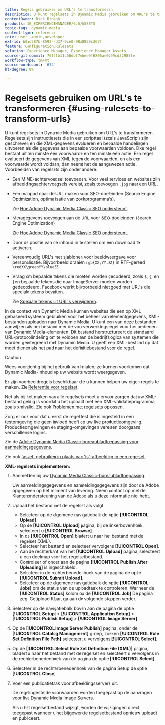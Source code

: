 ```yaml
---
title: Regels gebruiken om URL's te transformeren
description: U kunt regelsets in Dynamic Media gebruiken om URL's te transformeren. Regelsets zijn instructiesets die in een scripttaal (zoals JavaScript) zijn geschreven en die XML-gegevens evalueren en bepaalde handelingen uitvoeren als die gegevens aan bepaalde voorwaarden voldoen.
contentOwner: Rick Brough
products: SG_EXPERIENCEMANAGER/6.5/ASSETS
topic-tags: dynamic-media
content-type: reference
role: User, Admin,Developer
exl-id: b0ac587b-8592-4d37-9ce0-98a0859c367f
feature: Configuration,Rulesets
solution: Experience Manager, Experience Manager Assets
source-git-commit: 76fffb11c56dbf7ebee9f6805ae0799cd32985fe
workflow-type: tm+mt
source-wordcount: '674'
ht-degree: 0%

---
```


# Regelsets gebruiken om URL&#39;s te transformeren {#using-rulesets-to-transform-urls}

U kunt regelsets in Dynamic Media gebruiken om URL&#39;s te transformeren. Regelsets zijn instructiesets die in een scripttaal (zoals JavaScript) zijn geschreven en die XML-gegevens evalueren en bepaalde handelingen uitvoeren als die gegevens aan bepaalde voorwaarden voldoen. Elke regel bestaat uit ten minste één voorwaarde en ten minste één actie. Een regel evalueert de gegevens van XML tegen de voorwaarden, en als een voorwaarde wordt voldaan, dan neemt het de aangewezen actie. Voorbeelden van regelsets zijn onder andere:

* Een MIME-achtervoegsel toevoegen. Voor veel services en websites zijn afbeeldingsachtervoegsels vereist, zoals toevoegen `.jpg` naar een URL.
* Een mappad naar de URL maken voor SEO-doeleinden (Search Engine Optimization, optimalisatie van zoekprogramma&#39;s).

  Zie [Hoe Adobe Dynamic Media Classic SEO ondersteunt](/help/assets/assets/s7_seo.pdf).

* Metagegevens toevoegen aan de URL voor SEO-doeleinden (Search Engine Optimization).

  Zie [Hoe Adobe Dynamic Media Classic SEO ondersteunt](/help/assets/assets/s7_seo.pdf).

* Door de positie van de inhoud in te stellen om een download te activeren.
* Vereenvoudig URL&#39;s met sjablonen voor beeldweergave voor personalisatie. Bijvoorbeeld draaien `rgb{XX,YY,ZZ}` in RTF-gereed `\redXX\greenYY\blueZZ`

* Vraag om bepaalde tekens die moeten worden gecodeerd, zoals `$`, `{`, en `}`en bepaalde tekens die naar ImageServer moeten worden gedecodeerd. Facebook werkt bijvoorbeeld niet goed met URL&#39;s die speciale tekens bevatten.

  Zie [Speciale tekens uit URL&#39;s verwijderen](https://helpx.adobe.com/experience-manager/scene7/kb/base/scene7-rulesets/remove-special-characters-urls.html).

In de context van Dynamic Media kunnen websites die een op XML gebaseerd systeem gebruiken voor het beheer van elementgegevens, XML-bestanden uploaden naar Dynamic Media. U kunt een van deze bestanden aanwijzen als het bestand met de voorverwerkingsregel voor het bedienen van Dynamic Media-elementen. Dit bestand herstructureert de standaard URL-protocolindeling om te voldoen aan de bedrijfslogica van systemen die worden geïntegreerd met Dynamic Media. U geeft een XML-bestand op dat moet dienen als het pad naar het definitiebestand voor de regel.

>[!CAUTION]
>
>Wees voorzichtig bij het gebruik van linialen; ze kunnen voorkomen dat Dynamic Media-inhoud op uw website wordt weergegeven.

Er zijn voorbeeldregels beschikbaar die u kunnen helpen uw eigen regels te maken.
Zie [Referentie voor regelset](https://experienceleague.adobe.com/docs/dynamic-media-developer-resources/image-serving-api/image-serving-api/rule-set-reference/c-rule-set-reference.html).

Net als bij het maken van alle regelsets moet u ervoor zorgen dat uw XML-bestand geldig is voordat u het uploadt met een XML-validatieprogramma zoals xmlvalid.
Zie ook [Problemen met regelsets oplossen](https://helpx.adobe.com/experience-manager/scene7/kb/base/scene7-rulesets/scene7-ruleset-troubleshooting.html).

Zorg er ook voor dat u eerst de regel test die is ingesteld in een testomgeving die geen invloed heeft op uw live productieomgeving.
Productieomgevingen en staging-omgevingen vereisen doorgaans verschillende logins.

Zie de [Adobe Dynamic Media Classic-bureaubladtoepassing voor aanmeldingsgegevens](https://experienceleague.adobe.com/docs/dynamic-media-classic/using/getting-started/signing-out.html#sign-in-dmc-app).

<!-- OBSOLETE INFORMATION * **NA staging environment** login page: [https://s7sps1-staging.scene7.com/IpsWeb/](https://s7sps1-staging.scene7.com/IpsWeb/)
* **EMEA staging environment** login page: [https://s7sps3-staging.scene7.com/IpsWeb/](https://s7sps3-staging.scene7.com/IpsWeb/)
* **JAPAC staging environment** login page: [https://s7sps5-staging.scene7.com/IpsWeb/](https://s7sps5-staging.scene7.com/IpsWeb/) -->

Zie ook [&#39;asset&#39; gebruiken in plaats van &#39;is&#39;-afbeelding in een regelset](https://helpx.adobe.com/experience-manager/scene7/kb/base/scene7-rulesets/ruleset-asset-instead-image.html).

**XML-regelsets implementeren:**

1. Aanmelden bij uw [Dynamic Media Classic-bureaubladtoepassing](https://experienceleague.adobe.com/docs/dynamic-media-classic/using/getting-started/signing-out.html#sign-in-dmc-app).

   Uw aanmeldingsgegevens en aanmeldingsgegevens zijn door de Adobe opgegeven op het moment van levering. Neem contact op met de Klantenondersteuning van de Adobe als u deze informatie niet hebt.

1. Upload het bestand met de regelset als volgt:

   * Selecteer op de algemene navigatiebalk de optie **[!UICONTROL Upload]**.
   * Op de **[!UICONTROL Upload]** pagina, bij de linkerbovenhoek, selecteert u **[!UICONTROL Browse]**.
   * In de **[!UICONTROL Open]** bladert u naar het bestand met de regelset (XML).
   * Selecteer het bestand en selecteer vervolgens **[!UICONTROL Open]**.
   * Aan de rechterkant van het **[!UICONTROL Upload]** pagina, selecteert u een doelmap voor het regelsetbestand.
   * Controleer of onder aan de pagina **[!UICONTROL Publish After Uploading]** is ingeschakeld.
   * Selecteer in de rechterbenedenhoek van de pagina de optie **[!UICONTROL Submit Upload]**.
   * Selecteer op de algemene navigatiebalk de optie **[!UICONTROL Jobs]** om de status van de uploadtaak te controleren. Wanneer de **[!UICONTROL Status]** kolom op de **[!UICONTROL Job]** De pagina zegt Geüpload Klaar, ga aan de volgende stappen verder.

1. Selecteer op de navigatiebalk boven aan de pagina de optie **[!UICONTROL Setup]** > **[!UICONTROL Application Setup]** > **[!UICONTROL Publish Setup]** > **[!UICONTROL Image Server]**.
1. Op de **[!UICONTROL Image Server Publish]** pagina, onder de **[!UICONTROL Catalog Management]** groep, zoeken **[!UICONTROL Rule Set Definition File Path]** selecteert u vervolgens **[!UICONTROL Select]**.
1. Op de **[!UICONTROL Select Rule Set Definition File (XML)]** pagina, bladert u naar het bestand met de regelset en selecteert u vervolgens in de rechterbenedenhoek van de pagina de optie **[!UICONTROL Select]**.
1. Selecteer in de rechterbenedenhoek van de pagina Setup de optie **[!UICONTROL Close]**.
1. Voer een publicatietaak voor afbeeldingsservers uit.

   De regelingestelde voorwaarden worden toegepast op de aanvragen voor live Dynamic Media Image Servers.

   Als u het regelsetbestand wijzigt, worden de wijzigingen direct toegepast wanneer u het bijgewerkte regelsetbestand opnieuw uploadt en publiceert.
